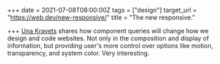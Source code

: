 +++
date = 2021-07-08T08:00:00Z
tags = ["design"]
target_url = "https://web.dev/new-responsive/"
title = "The new responsive."

+++
[Una Kravets](https://una.im) shares how component queries will change how we design and code websites. Not only in the composition and display of information, but providing user's more control over options like motion, transparency, and system color. Very interesting.
